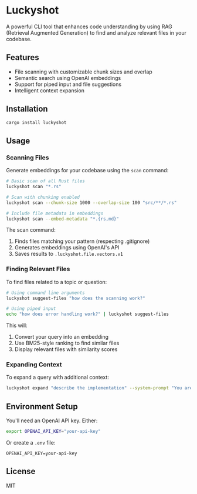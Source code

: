 # Luckyshot

A powerful CLI tool that enhances code understanding by using RAG (Retrieval Augmented Generation) to find and analyze relevant files in your codebase.

## Features

- File scanning with customizable chunk sizes and overlap
- Semantic search using OpenAI embeddings
- Support for piped input and file suggestions
- Intelligent context expansion

## Installation

```bash
cargo install luckyshot
```

## Usage

### Scanning Files

Generate embeddings for your codebase using the `scan` command:

```bash
# Basic scan of all Rust files
luckyshot scan "*.rs"

# Scan with chunking enabled
luckyshot scan --chunk-size 1000 --overlap-size 100 "src/**/*.rs"

# Include file metadata in embeddings
luckyshot scan --embed-metadata "*.{rs,md}"
```

The scan command:
1. Finds files matching your pattern (respecting .gitignore)
2. Generates embeddings using OpenAI's API
3. Saves results to `.luckyshot.file.vectors.v1`

### Finding Relevant Files

To find files related to a topic or question:

```bash
# Using command line arguments
luckyshot suggest-files "how does the scanning work?"

# Using piped input
echo "how does error handling work?" | luckyshot suggest-files
```

This will:
1. Convert your query into an embedding
2. Use BM25-style ranking to find similar files
3. Display relevant files with similarity scores

### Expanding Context

To expand a query with additional context:

```bash
luckyshot expand "describe the implementation" --system-prompt "You are a helpful assistant"
```

## Environment Setup

You'll need an OpenAI API key. Either:

```bash
export OPENAI_API_KEY="your-api-key"
```

Or create a `.env` file:
```
OPENAI_API_KEY=your-api-key
```

## License

MIT
